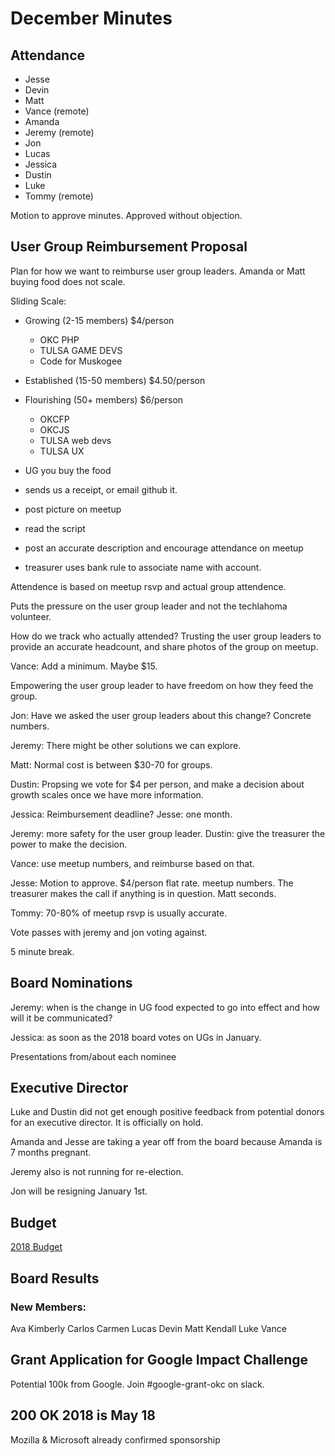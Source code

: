 # December Minutes

## Attendance
* Jesse
* Devin
* Matt
* Vance (remote)
* Amanda
* Jeremy (remote)
* Jon
* Lucas
* Jessica
* Dustin
* Luke
* Tommy (remote)

Motion to approve minutes. Approved without objection.

## User Group Reimbursement Proposal

Plan for how we want to reimburse user group leaders. Amanda or Matt buying food does not scale.

Sliding Scale:

- Growing (2-15 members) $4/person
  - OKC PHP
  - TULSA GAME DEVS
  - Code for Muskogee

- Established (15-50 members) $4.50/person

- Flourishing (50+ members) $6/person
  - OKCFP
  - OKCJS
  - TULSA web devs
  - TULSA UX

- UG you buy the food
- sends us a receipt, or email github it.
- post picture on meetup
- read the script
- post an accurate description and encourage attendance on meetup
- treasurer uses bank rule to associate name with account.

Attendence is based on meetup rsvp and actual group attendence.

Puts the pressure on the user group leader and not the techlahoma volunteer.

How do we track who actually attended? Trusting the user group leaders to provide an accurate headcount, and share photos of the group on meetup.

Vance: Add a minimum. Maybe $15.

Empowering the user group leader to have freedom on how they feed the group.

Jon: Have we asked the user group leaders about this change? Concrete numbers.

Jeremy: There might be other solutions we can explore.

Matt: Normal cost is between $30-70 for groups.

Dustin: Propsing we vote for $4 per person, and make a decision about growth scales once we have more information.

Jessica: Reimbursement deadline?
Jesse: one month.

Jeremy: more safety for the user group leader.
Dustin: give the treasurer the power to make the decision.

Vance: use meetup numbers, and reimburse based on that.

Jesse: Motion to approve. $4/person flat rate. meetup numbers. The treasurer makes the call if anything is in question. Matt seconds.

Tommy: 70-80% of meetup rsvp is usually accurate.

Vote passes with jeremy and jon voting against.

5 minute break.

## Board Nominations

Jeremy: when is the change in UG food expected to go into effect and how will it be communicated?

Jessica: as soon as the 2018 board votes on UGs in January.

Presentations from/about each nominee


## Executive Director
Luke and Dustin did not get enough positive feedback from potential donors for an executive director. It is officially on hold.


Amanda and Jesse are taking a year off from the board because Amanda is 7 months pregnant.

Jeremy also is not running for re-election.

Jon will be resigning January 1st.

## Budget

[2018 Budget](https://docs.google.com/spreadsheets/d/16rx-MBMhtQL9eW-xld8RmFV7wJ94j9qrQPGgXd7M5tk/edit#gid=1233956008)


## Board Results

### New Members:
Ava
Kimberly
Carlos
Carmen
Lucas
Devin
Matt
Kendall
Luke
Vance

## Grant Application for Google Impact Challenge

Potential 100k from Google. Join #google-grant-okc on slack.

## 200 OK 2018 is May 18

Mozilla & Microsoft already confirmed sponsorship


